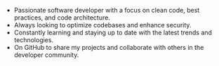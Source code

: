 - Passionate software developer with a focus on clean code, best practices, and code architecture. 
- Always looking to optimize codebases and enhance security. 
- Constantly learning and staying up to date with the latest trends and technologies.
- On GitHub to share my projects and collaborate with others in the developer community.

